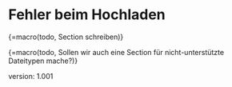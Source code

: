# Fehler beim Hochladen

{=macro(todo, Section schreiben)}

{=macro(todo, Sollen wir auch eine Section für nicht-unterstützte Dateitypen mache?)}

version: 1.001
